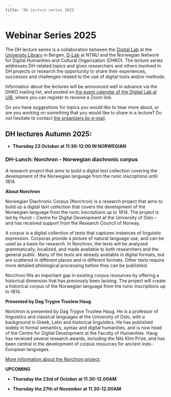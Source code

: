 ```yaml
---
title: 'DH Lecture series 2025'
---
```


# **Webinar Series 2025**

The DH lecture series is a collaboration between the [Digital Lab](https://www.uib.no/en/digitallab) at the [University Library](https://www.uib.no/en/ub) in Bergen, [D-Lab](https://www.ntnu.no/ub/d-lab) at NTNU and the Norwegian Network for Digital Humanities and Cultural Orgainzation (DHKO). The lecture series addresses DH-related topics and gives researchers and others involved in DH projects or research the opportunity to share their experiences, successes and challenges related to the use of digital tools and/or methods.

Information about the lectures will be announced well in advance via the DHKO mailing list, and posted on [the event calendar of the Digital Lab at UiB,](https://www.uib.no/en/digitallab/calendar) where you can register to receive a Zoom link.

Do you have suggestions for topics you would like to hear more about, or are you working on something that you would like to share in a lecture? Do not hesitate to contact [the organizers by e-mail](emma.aadland@uib.no).

## DH lectures Autumn 2025: 

- **Thursday 23 October at 11:30-12:00 IN NORWEGIAN** 

### DH-Lunch: Norchron - Norwegian diachronic corpus

A research project that aims to build a digital text collection covering the development of the Norwegian language from the runic inscriptions until 1814.

**About Norchron**

Norwegian Diachronic Corpus (Norchron) is a research project that aims to build up a digital text collection that covers the development of the Norwegian language from the runic inscriptions up to 1814. The project is led by Humit – Centre for Digital Development at the University of Oslo – and has received support from the Research Council of Norway.

A corpus is a digital collection of texts that captures instances of linguistic expression. Corporas provide a picture of natural language use, and can be used as a basis for research.  In Norchron, the texts will be analyzed grammatically, localized, and made available to both researchers and the general public. Many of the texts are already available in digital formats, but are scattered in different places and in different formats. Other texts require more detailed philological processing before they can be published.

Norchron fills an important gap in existing corpus resources by offering a historical dimension that has previously been lacking. The project will create a historical corpus of the Norwegian language from the runic inscriptions up to 1814.

**Presented by Dag Trygve Truslew Haug**

Norchron is presented by Dag Trygve Truslew Haug. He is a professor of linguistics and classical languages at the University of Oslo, with a background in Greek, Latin and historical linguistics. He has published widely in formal semantics, syntax and digital humanities, and is now head of the Centre for Digital Development at the Faculty of Humanities. Haug has received several research awards, including the Nils Klim Prize, and has been central in the development of corpus resources for ancient Indo-European languages.

[More information about the Norchron project](https://www.hf.uio.no/om/aktuelt/aktuelle-saker/2024/stotte-til-humits-nye-sprakprosjekt.html).

**UPCOMING**

- **Thursday the 23rd of October at 11.30-12.00AM**

- **Thursday the 27th of November at 11.30-12.00AM**
